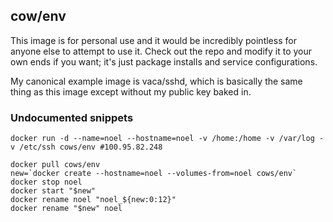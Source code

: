 ## cow/env

This image is for personal use and it would be incredibly pointless for anyone else to attempt to use it. Check out the repo and modify it to your own ends if you want; it's just package installs and service configurations.

My canonical example image is vaca/sshd, which is basically the same thing as this image except without my public key baked in.

### Undocumented snippets

    docker run -d --name=noel --hostname=noel -v /home:/home -v /var/log -v /etc/ssh cows/env #100.95.82.248

    docker pull cows/env
    new=`docker create --hostname=noel --volumes-from=noel cows/env`
    docker stop noel
    docker start "$new"
    docker rename noel "noel_${new:0:12}"
    docker rename "$new" noel
